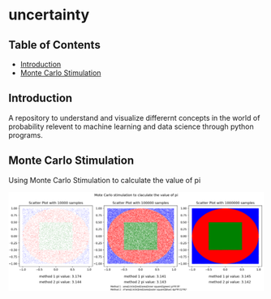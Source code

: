 # uncertainty

## Table of Contents

- [Introduction](#introduction)
- [Monte Carlo Stimulation](#mcs)


<a name="introduction"></a>
## Introduction
A repository to understand and visualize differernt concepts in 
the world of probability relevent to machine learning and data science
through python programs.

<a name="mcs"></a>
## Monte Carlo Stimulation
Using Monte Carlo Stimulation to calculate the value of pi

![Mote Carlo Stimulation](mote_carlo_visualisation.png)
